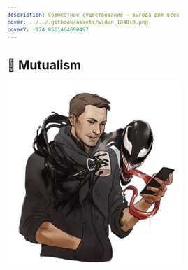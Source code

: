 ```yaml
---
description: Совместное существование - выгода для всех
cover: ../../.gitbook/assets/widen_1840x0.png
coverY: -174.8561464690497
---
```


# 🐲 Mutualism

![](../../.gitbook/assets/mutualismphotoAid-removed-background.png)
